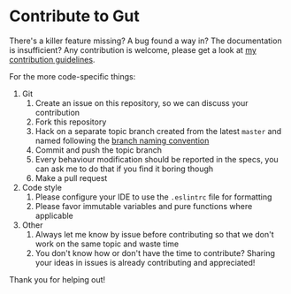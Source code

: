 # Contribute to Gut

There's a killer feature missing? A bug found a way in? The documentation is insufficient? Any contribution is welcome, please get a look at
[my contribution guidelines](https://github.com/quilicicf/Docs/blob/master/contribution/main.md).

For the more code-specific things:

1. Git
   1. Create an issue on this repository, so we can discuss your contribution
   2. Fork this repository
   3. Hack on a separate topic branch created from the latest `master` and named following the [branch naming convention](../README.md#branch-naming)
   4. Commit and push the topic branch
   5. Every behaviour modification should be reported in the specs, you can ask me to do that if you find it boring though
   6. Make a pull request
2. Code style
   1. Please configure your IDE to use the `.eslintrc` file for formatting
   2. Please favor immutable variables and pure functions where applicable
3. Other
   1. Always let me know by issue before contributing so that we don't work on the same topic and waste time
   2. You don't know how or don't have the time to contribute? Sharing your ideas in issues is already contributing and appreciated!

Thank you for helping out!
